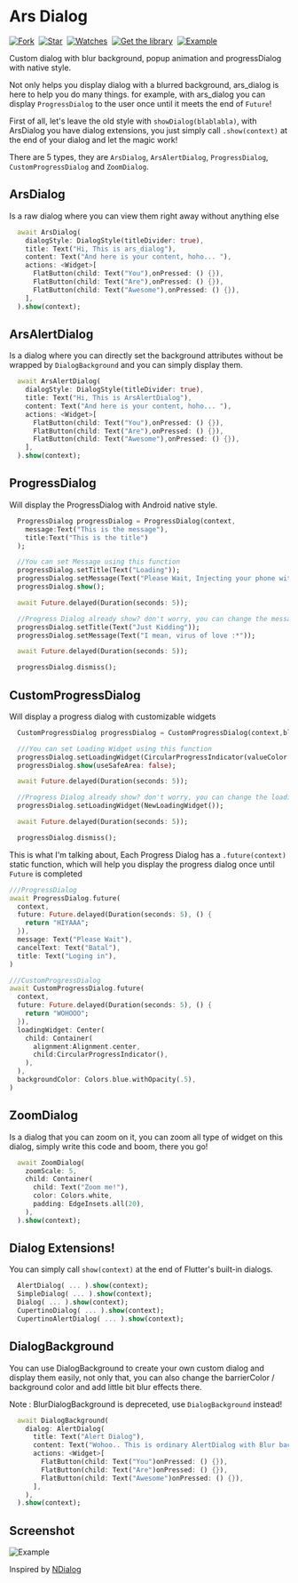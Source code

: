 # Ars Dialog
[![Fork](https://img.shields.io/github/forks/arsamme/flutter-dialogs?style=social)](https://github.com/arsamme/flutter-dialogs/fork)&nbsp; [![Star](https://img.shields.io/github/stars/arsamme/flutter-dialogs?style=social)](https://github.com/arsamme/flutter-dialogs)&nbsp; [![Watches](https://img.shields.io/github/watchers/arsamme/flutter-dialogs?style=social)](https://github.com/arsamme/flutter-dialogs/)&nbsp; [![Get the library](https://img.shields.io/badge/Get%20library-pub-blue)](https://pub.dev/packages/ars_dialog)&nbsp; [![Example](https://img.shields.io/badge/Example-Ex-success)](https://pub.dev/packages/ars_dialog/example)

Custom dialog with blur background, popup animation and progressDialog with native style.

Not only helps you display dialog with a blurred background, ars_dialog is here to help you do many things. for example, with ars_dialog you can display `ProgressDialog` to the user once until it meets the end of `Future`!

First of all, let's leave the old style with `showDialog(blablabla)`, with ArsDialog you have dialog extensions, you just simply call `.show(context)` at the end of your dialog and let the magic work!

There are 5 types, they are `ArsDialog`, `ArsAlertDialog`, `ProgressDialog`, `CustomProgressDialog` and `ZoomDialog`.

## ArsDialog
Is a raw dialog where you can view them right away without anything else
``` dart
  await ArsDialog(
    dialogStyle: DialogStyle(titleDivider: true),
    title: Text("Hi, This is ars_dialog"),
    content: Text("And here is your content, hoho... "),  
    actions: <Widget>[
      FlatButton(child: Text("You"),onPressed: () {}),
      FlatButton(child: Text("Are"),onPressed: () {}),
      FlatButton(child: Text("Awesome"),onPressed: () {}),
    ],
  ).show(context);
```

## ArsAlertDialog
Is a dialog where you can directly set the background attributes without be wrapped by `DialogBackground` and you can simply display them.

``` dart
  await ArsAlertDialog(
    dialogStyle: DialogStyle(titleDivider: true),
    title: Text("Hi, This is ArsAlertDialog"),
    content: Text("And here is your content, hoho... "), 
    actions: <Widget>[
      FlatButton(child: Text("You"),onPressed: () {}),
      FlatButton(child: Text("Are"),onPressed: () {}),
      FlatButton(child: Text("Awesome"),onPressed: () {}),
    ],
  ).show(context);
``` 
 
## ProgressDialog
Will display the ProgressDialog with Android native style.

``` dart
  ProgressDialog progressDialog = ProgressDialog(context, 
    message:Text("This is the message"), 
    title:Text("This is the title")
  );

  //You can set Message using this function
  progressDialog.setTitle(Text("Loading"));
  progressDialog.setMessage(Text("Please Wait, Injecting your phone with my virus"));
  progressDialog.show();

  await Future.delayed(Duration(seconds: 5));

  //Progress Dialog already show? don't worry, you can change the message :D
  progressDialog.setTitle(Text("Just Kidding"));
  progressDialog.setMessage(Text("I mean, virus of love :*"));

  await Future.delayed(Duration(seconds: 5));

  progressDialog.dismiss();
```

## CustomProgressDialog
Will display a progress dialog with customizable widgets

``` dart
  CustomProgressDialog progressDialog = CustomProgressDialog(context,blur: 10);

  ///You can set Loading Widget using this function
  progressDialog.setLoadingWidget(CircularProgressIndicator(valueColor: AlwaysStoppedAnimation(Colors.red)));
  progressDialog.show(useSafeArea: false);

  await Future.delayed(Duration(seconds: 5));

  //Progress Dialog already show? don't worry, you can change the loading widget :D
  progressDialog.setLoadingWidget(NewLoadingWidget());

  await Future.delayed(Duration(seconds: 5));

  progressDialog.dismiss();
```

This is what I'm talking about, Each Progress Dialog has a `.future(context)` static function, which will help you display the progress dialog once until `Future` is completed

``` dart
///ProgressDialog
await ProgressDialog.future(
  context, 
  future: Future.delayed(Duration(seconds: 5), () {
    return "HIYAAA";
  }),
  message: Text("Please Wait"),
  cancelText: Text("Batal"),
  title: Text("Loging in"),
)

///CustomProgressDialog
await CustomProgressDialog.future(
  context,
  future: Future.delayed(Duration(seconds: 5), () {
    return "WOHOOO";
  }),
  loadingWidget: Center(
    child: Container(
      alignment:Alignment.center, 
      child:CircularProgressIndicator(),
    ),
  ),
  backgroundColor: Colors.blue.withOpacity(.5),
)

```

## ZoomDialog
Is a dialog that you can zoom on it, you can zoom all type of widget on this dialog, simply write this code and boom, there you go!


``` dart
  await ZoomDialog(
    zoomScale: 5,
    child: Container(
      child: Text("Zoom me!"),
      color: Colors.white,
      padding: EdgeInsets.all(20),
    ),
  ).show(context);
``` 

## Dialog Extensions!
You can simply call `show(context)` at the end of Flutter's built-in dialogs.

``` dart
  AlertDialog( ... ).show(context);
  SimpleDialog( ... ).show(context);
  Dialog( ... ).show(context);
  CupertinoDialog( ... ).show(context);
  CupertinoAlertDialog( ... ).show(context);
```

## DialogBackground
You can use DialogBackground to create your own custom dialog and display them easily, not only that, you can also change the barrierColor / background color and add little bit blur effects there.

Note : BlurDialogBackground is depreceted, use `DialogBackground` instead!

``` dart
  await DialogBackground(
    dialog: AlertDialog(
      title: Text("Alert Dialog"),
      content: Text("Wohoo.. This is ordinary AlertDialog with Blur background"),
      actions: <Widget>[
        FlatButton(child: Text("You")onPressed: () {}),
        FlatButton(child: Text("Are")onPressed: () {}),
        FlatButton(child: Text("Awesome")onPressed: () {}),
      ],
    ),
  ).show(context); 
``` 

## Screenshot
![Example](./example/screenshots/screenshot.gif)

Inspired by [NDialog](https://pub.dev/packages/ndialog)